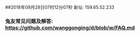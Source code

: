 ##2018年09月28日07时12分07秒 新址: 159.65.52.233
### 兔友常见问题及解答: https://github.com/wanggonging/d/blob/w/FAQ.md
